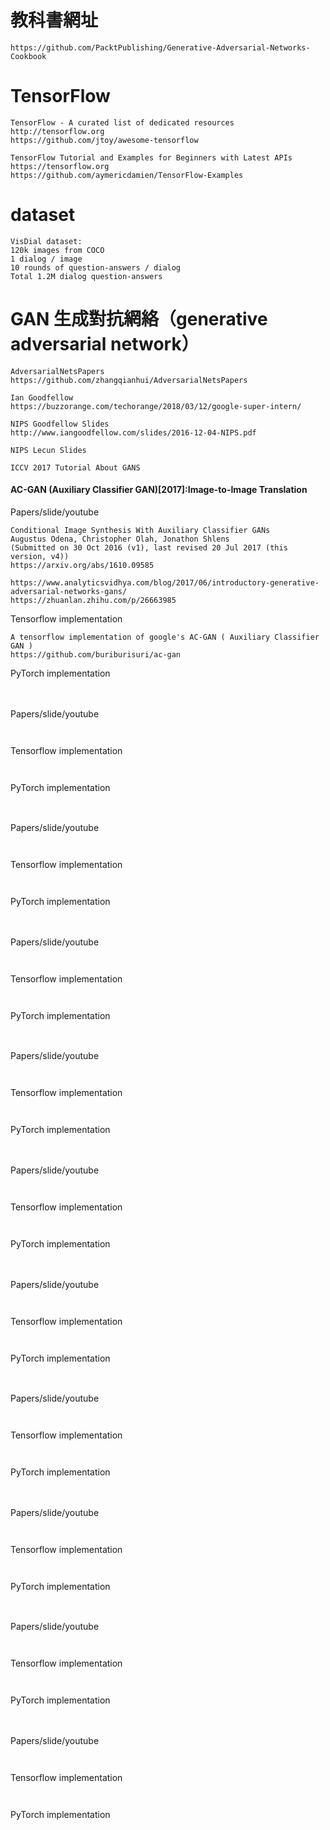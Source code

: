 # 教科書網址
```
https://github.com/PacktPublishing/Generative-Adversarial-Networks-Cookbook
```
# TensorFlow
```
TensorFlow - A curated list of dedicated resources http://tensorflow.org
https://github.com/jtoy/awesome-tensorflow
```
```
TensorFlow Tutorial and Examples for Beginners with Latest APIs https://tensorflow.org
https://github.com/aymericdamien/TensorFlow-Examples
```
# dataset
```
VisDial dataset:
120k images from COCO
1 dialog / image
10 rounds of question-answers / dialog
Total 1.2M dialog question-answers
```

# GAN 生成對抗網絡（generative adversarial network）
```
AdversarialNetsPapers
https://github.com/zhangqianhui/AdversarialNetsPapers
```
```
Ian Goodfellow
https://buzzorange.com/techorange/2018/03/12/google-super-intern/
```

```
NIPS Goodfellow Slides
http://www.iangoodfellow.com/slides/2016-12-04-NIPS.pdf 

NIPS Lecun Slides

ICCV 2017 Tutorial About GANS

```

#### AC-GAN (Auxiliary Classifier GAN)[2017]:Image-to-Image Translation


Papers/slide/youtube
```
Conditional Image Synthesis With Auxiliary Classifier GANs
Augustus Odena, Christopher Olah, Jonathon Shlens
(Submitted on 30 Oct 2016 (v1), last revised 20 Jul 2017 (this version, v4))
https://arxiv.org/abs/1610.09585
```
```
https://www.analyticsvidhya.com/blog/2017/06/introductory-generative-adversarial-networks-gans/
https://zhuanlan.zhihu.com/p/26663985
```

Tensorflow implementation
```
A tensorflow implementation of google's AC-GAN ( Auxiliary Classifier GAN )
https://github.com/buriburisuri/ac-gan

```


PyTorch implementation
```


```


#### 

Papers/slide/youtube
```


```

Tensorflow implementation
```


```


PyTorch implementation
```


```

#### 

Papers/slide/youtube
```


```

Tensorflow implementation
```


```


PyTorch implementation
```


```

#### 

Papers/slide/youtube
```


```

Tensorflow implementation
```


```


PyTorch implementation
```


```

#### 

Papers/slide/youtube
```


```

Tensorflow implementation
```


```


PyTorch implementation
```


```

#### 

Papers/slide/youtube
```


```

Tensorflow implementation
```


```


PyTorch implementation
```


```

#### 

Papers/slide/youtube
```


```

Tensorflow implementation
```


```


PyTorch implementation
```


```

#### 

Papers/slide/youtube
```


```

Tensorflow implementation
```


```


PyTorch implementation
```


```

#### 

Papers/slide/youtube
```


```

Tensorflow implementation
```


```


PyTorch implementation
```


```

#### 

Papers/slide/youtube
```


```

Tensorflow implementation
```


```


PyTorch implementation
```


```

#### 

Papers/slide/youtube
```


```

Tensorflow implementation
```


```


PyTorch implementation
```


```
